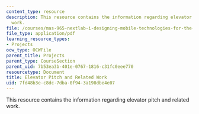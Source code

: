 ```yaml
---
content_type: resource
description: This resource contains the information regarding elevator pitch and related
  work.
file: /courses/mas-965-nextlab-i-designing-mobile-technologies-for-the-next-billion-users-fall-2008/7fd48b3ec8dc7dba0f943a198dbe4e07_MITMAS_965F08_milestone1.pdf
file_type: application/pdf
learning_resource_types:
- Projects
ocw_type: OCWFile
parent_title: Projects
parent_type: CourseSection
parent_uid: 7b53ea3b-401e-0767-1816-c31fc0eee770
resourcetype: Document
title: Elevator Pitch and Related Work
uid: 7fd48b3e-c8dc-7dba-0f94-3a198dbe4e07
---
```

This resource contains the information regarding elevator pitch and related work.

